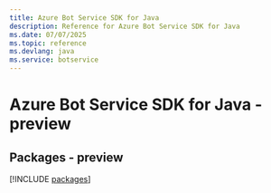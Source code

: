 ```yaml
---
title: Azure Bot Service SDK for Java
description: Reference for Azure Bot Service SDK for Java
ms.date: 07/07/2025
ms.topic: reference
ms.devlang: java
ms.service: botservice
---
```

# Azure Bot Service SDK for Java - preview
## Packages - preview
[!INCLUDE [packages](bot-service-index.md)]
